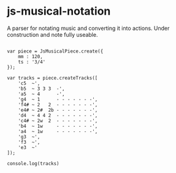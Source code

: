 # js-musical-notation
A parser for notating music and converting it into actions. Under construction and note fully useable.

~~~~

var piece = JsMusicalPiece.create({
	mm : 120,
	ts : '3/4'
});

var tracks = piece.createTracks([
	'c5  ~',
	'b5  ~ 3 3 3  -',
	'a5  ~ 4      -',
	'g4  ~ 1      - - - - - - -',
	'f4# ~ 2   2  - - - - - - -',
	'e4# ~ 2#  2b - - - - - - -',
	'd4  ~ 4 4 2  - - - - - - -',
	'c4# ~ 2w  2  - - - - - - -',
	'b4  ~ 1w     - - - - - - -',
	'a4  ~ 1w     - - - - - - -',
	'g3  ~',
	'f3  ~',
	'e3  ~'
]);

console.log(tracks)

~~~~
